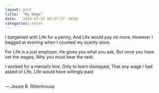 ```yaml
---
layout: post
title:  "My Wage"
date:   2019-03-25 09:07:37 -0600
categories: notes
---
```


I bargained with Life for a penny,
And Life would pay no more,
However I begged at evening when
I counted my scanty store.

For Life is a just employer,
He gives you what you ask,
But once you have set the wages,
Why you must bear the task.

I worked for a menial’s hire,
Only to learn dismayed,
That any wage I had asked of Life,
Life would have willingly paid

<br>
&mdash; Jessie B. Rittenhouse